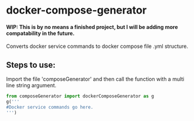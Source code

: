 # docker-compose-generator
#### WIP: This is by no means a finished project, but I will be adding more compatability in the future.

Converts docker service commands to docker compose file .yml structure.

Steps to use:
---
Import the file 'composeGenerator' and then call the function with a multi line string argument.

```python
from composeGenerator import dockerComposeGenerator as g
g('''
#Docker service commands go here.
''')
```
